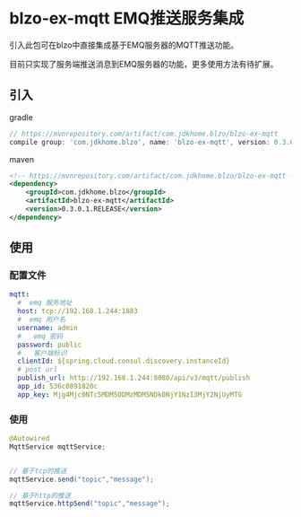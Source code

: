 # blzo-ex-mqtt EMQ推送服务集成

引入此包可在blzo中直接集成基于EMQ服务器的MQTT推送功能。

目前只实现了服务端推送消息到EMQ服务器的功能，更多使用方法有待扩展。

## 引入

gradle
```groovy
// https://mvnrepository.com/artifact/com.jdkhome.blzo/blzo-ex-mqtt
compile group: 'com.jdkhome.blzo', name: 'blzo-ex-mqtt', version: 0.3.0.1.RELEASE
```

maven
```xml
<!-- https://mvnrepository.com/artifact/com.jdkhome.blzo/blzo-ex-mqtt -->
<dependency>
    <groupId>com.jdkhome.blzo</groupId>
    <artifactId>blzo-ex-mqtt</artifactId>
    <version>0.3.0.1.RELEASE</version>
</dependency>
```

## 使用

### 配置文件

```yml
mqtt:
  #  emq 服务地址
  host: tcp://192.168.1.244:1883
  #  emq 用户名
  username: admin
  #   emq 密码
  password: public
  #   客户端标识
  clientId: ${spring.cloud.consul.discovery.instanceId}
  # post url
  publish_url: http://192.168.1.244:8080/api/v3/mqtt/publish
  app_id: 536c0891820c
  app_key: Mjg4Mjc0NTc5MDM5ODMzMDM5NDk0NjY1NzI3MjY2NjUyMTG
```

### 使用

```java
@Autowired
MqttService mqttService;


// 基于tcp的推送
mqttService.send("topic","message");

// 基于http的推送
mqttService.httpSend("topic","message");

```